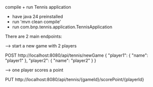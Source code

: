 compile + run Tennis application
- have java 24 preinstalled 
- run 'mvn clean compile'
- run com.bnp.tennis.application.TennisApplication


There are 2 main endpoints:

--> start a new game with 2 players 

POST http://localhost:8080/api/tennis/newGame
{
  "player1": {
    "name": "player1"
  },
  "player2": {
    "name": "player2"
  }
}

--> one player scores a point

PUT http://localhost:8080/api/tennis/{gameId}/scorePoint/{playerId}
